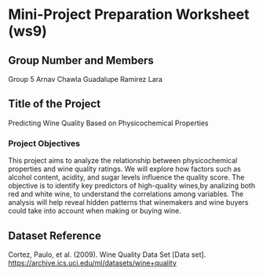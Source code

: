 # Mini-Project Preparation Worksheet (ws9)

## Group Number and Members
 Group 5
 Arnav Chawla
 Guadalupe Ramirez Lara

## Title of the Project
Predicting Wine Quality Based on Physicochemical Properties

### Project Objectives
This project aims to analyze the relationship between physicochemical properties and wine quality ratings. 
We will explore how factors such as alcohol content, acidity, and sugar levels influence the quality score. 
The objective is to identify key predictors of high-quality wines,by analizing both red and white wine, to understand the correlations among variables. 
The analysis will help reveal hidden patterns that winemakers and wine buyers could take into account when making or buying wine.

## Dataset Reference
 Cortez, Paulo, et al. (2009). Wine Quality Data Set [Data set].
 https://archive.ics.uci.edu/ml/datasets/wine+quality

